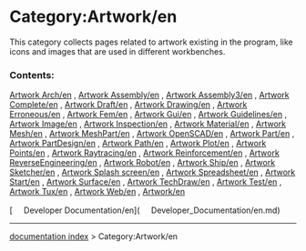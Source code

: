 # Category:Artwork/en
This category collects pages related to artwork existing in the program, like icons and images that are used in different workbenches.

### Contents:

[Artwork Arch/en](Artwork_Arch/en.md) , [Artwork Assembly/en](Artwork_Assembly/en.md) , [Artwork Assembly3/en](Artwork_Assembly3/en.md) , [Artwork Complete/en](Artwork_Complete/en.md) , [Artwork Draft/en](Artwork_Draft/en.md) , [Artwork Drawing/en](Artwork_Drawing/en.md) , [Artwork Erroneous/en](Artwork_Erroneous/en.md) , [Artwork Fem/en](Artwork_Fem/en.md) , [Artwork Gui/en](Artwork_Gui/en.md) , [Artwork Guidelines/en](Artwork_Guidelines/en.md) , [Artwork Image/en](Artwork_Image/en.md) , [Artwork Inspection/en](Artwork_Inspection/en.md) , [Artwork Material/en](Artwork_Material/en.md) , [Artwork Mesh/en](Artwork_Mesh/en.md) , [Artwork MeshPart/en](Artwork_MeshPart/en.md) , [Artwork OpenSCAD/en](Artwork_OpenSCAD/en.md) , [Artwork Part/en](Artwork_Part/en.md) , [Artwork PartDesign/en](Artwork_PartDesign/en.md) , [Artwork Path/en](Artwork_Path/en.md) , [Artwork Plot/en](Artwork_Plot/en.md) , [Artwork Points/en](Artwork_Points/en.md) , [Artwork Raytracing/en](Artwork_Raytracing/en.md) , [Artwork Reinforcement/en](Artwork_Reinforcement/en.md) , [Artwork ReverseEngineering/en](Artwork_ReverseEngineering/en.md) , [Artwork Robot/en](Artwork_Robot/en.md) , [Artwork Ship/en](Artwork_Ship/en.md) , [Artwork Sketcher/en](Artwork_Sketcher/en.md) , [Artwork Splash screen/en](Artwork_Splash_screen/en.md) , [Artwork Spreadsheet/en](Artwork_Spreadsheet/en.md) , [Artwork Start/en](Artwork_Start/en.md) , [Artwork Surface/en](Artwork_Surface/en.md) , [Artwork TechDraw/en](Artwork_TechDraw/en.md) , [Artwork Test/en](Artwork_Test/en.md) , [Artwork Tux/en](Artwork_Tux/en.md) , [Artwork Web/en](Artwork_Web/en.md) , [Artwork/en](Artwork/en.md)

[<img src="images/Property.png" style="width:16px"> Developer Documentation/en](<img src="images/Property.png" style="width:16px"> Developer_Documentation/en.md)

---
[documentation index](../README.md) > Category:Artwork/en
